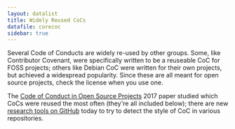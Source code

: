 ```yaml
---
layout: datalist
title: Widely Reused CoCs
datafile: corecoc
sidebar: true
---
```


Several Code of Conducts are widely re-used by other groups.  Some, 
like Contributor Covenant, were specifically written to be a reuseable 
CoC for FOSS projects; others like Debian CoC were written for their 
own projects, but achieved a widespread popularity.  Since these are all 
meant for open source projects, check the license when you use one.

The [Code of Conduct in Open Source Projects](https://www.win.tue.nl/~aserebre/SANER2017.pdf) 
2017 paper studied which CoCs were reused the most often (they're all included below); there are new
[research tools on GitHub](https://github.com/benbalter/coconductor) today to try to detect the style of CoC in various repositories.
 